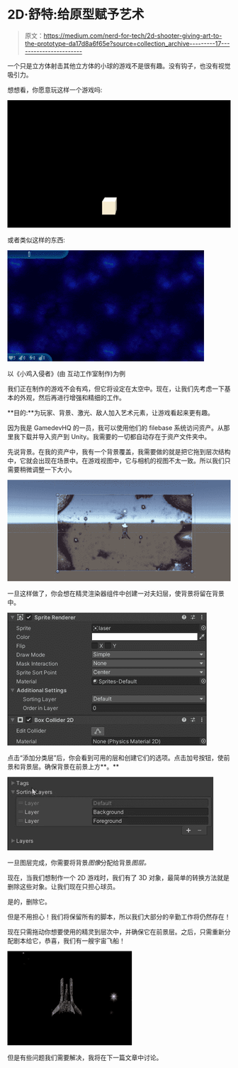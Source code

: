 # 2D·舒特:给原型赋予艺术

> 原文：<https://medium.com/nerd-for-tech/2d-shooter-giving-art-to-the-prototype-da17d8a6f65e?source=collection_archive---------17----------------------->

一个只是立方体射击其他立方体的小球的游戏不是很有趣。没有钩子，也没有视觉吸引力。

想想看，你愿意玩这样一个游戏吗:

![](img/3c738f286a04e6b91d0621995c315a1a.png)

或者类似这样的东西:

![](img/0b2e3173cc29d2015c8d4a89963a236c.png)

以《小鸡入侵者》(由
互动工作室制作)为例

我们正在制作的游戏不会有鸡，但它将设定在太空中。现在，让我们先考虑一下基本的外观，然后再进行增强和精细的工作。

**目的:**为玩家、背景、激光、敌人加入艺术元素，让游戏看起来更有趣。

因为我是 GamedevHQ 的一员，我可以使用他们的 filebase 系统访问资产。从那里我下载并导入资产到 Unity。我需要的一切都自动存在于资产文件夹中。

先说背景。在我的资产中，我有一个背景覆盖，我需要做的就是把它拖到层次结构中，它就会出现在场景中。在游戏视图中，它与相机的视图不太一致。所以我们只需要稍微调整一下大小。

![](img/83d502cd211b11e65ce2aa9649166fcb.png)

一旦这样做了，你会想在精灵渲染器组件中创建一对夫妇层，使背景将留在背景中。

![](img/8cc338ecf71eecc3039f384b10e7dc8c.png)

点击“添加分类层”后，你会看到可用的层和创建它们的选项。点击加号按钮，使前景和背景层。确保背景在前景上方**。**

![](img/04c8cdea5259ebf6b7f8cc7d1ce6812c.png)

一旦图层完成，你需要将背景*图像*分配给背景*图层。*

现在，当我们想制作一个 2D 游戏时，我们有了 3D 对象，最简单的转换方法就是删除这些对象。让我们现在只担心球员。

是的，删除它。

但是不用担心！我们将保留所有的脚本，所以我们大部分的辛勤工作将仍然存在！

现在只需拖动你想要使用的精灵到层次中，并确保它在前景层。之后，只需重新分配剧本给它，恭喜，我们有一艘宇宙飞船！

![](img/688ed21cf010154840b2ec121e41ae4e.png)

但是有些问题我们需要解决，我将在下一篇文章中讨论。